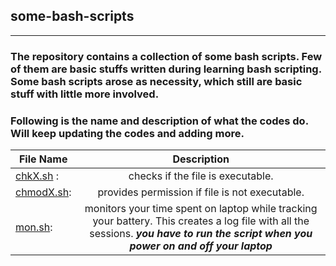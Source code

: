 ## some-bash-scripts

----

### The repository contains a collection of some bash scripts. Few of them are basic stuffs written during learning bash scripting. Some bash scripts arose as necessity, which still are basic stuff with little more involved. 

### Following is the name and description of what the codes do. Will keep updating the codes and adding more. 


| File Name        | Description           | 
| ------------- |:-------------:| 
| [chkX.sh](https://github.com/Ravieroy/some-bash-scripts/blob/main/Utilities/chkX.sh) :     | checks if the file is executable. | 
| [chmodX.sh](https://github.com/Ravieroy/some-bash-scripts/blob/main/Utilities/chmodX.sh):      | provides permission if file is not executable.     |   
| [mon.sh](https://github.com/Ravieroy/some-bash-scripts/blob/main/Utilities/mon.sh):| monitors your time spent on laptop while tracking your battery. This creates a log file with all the sessions. ***you have to run the script when you power on and off your laptop***      |  





